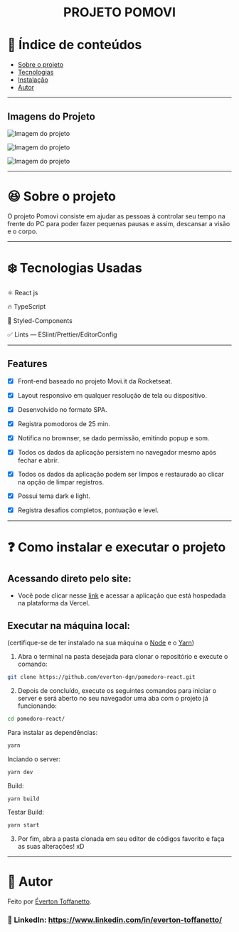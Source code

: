 <h1 align="center">PROJETO POMOVI</h1>

# :pushpin: Índice de conteúdos

- [Sobre o projeto](#satisfied-sobre-o-projeto)
- [Tecnologias](#snowflake-tecnologias-usadas)
- [Instalação](#question-como-instalar-e-executar-o-projeto)
- [Autor](#closed_book-autor)

---

## Imagens do Projeto

![Imagem do projeto](https://raw.githubusercontent.com/querocriarsite/clone-discord/master/screenshots/light.jpg)

![Imagem do projeto](https://raw.githubusercontent.com/querocriarsite/clone-discord/master/screenshots/dark.jpg)

![Imagem do projeto](https://raw.githubusercontent.com/querocriarsite/clone-discord/master/screenshots/mobi.png)

---
# :satisfied: Sobre o projeto

O projeto Pomovi consiste em ajudar as pessoas à controlar seu tempo na frente do PC para poder fazer pequenas pausas e assim, descansar a visão e o corpo.

---

# :snowflake: Tecnologias Usadas

⚛ React js

🔥 TypeScript

💅 Styled-Components

✅ Lints — ESlint/Prettier/EditorConfig

---

## Features

- [x] Front-end baseado no projeto Movi.it da Rocketseat.

- [x] Layout responsivo em qualquer resolução de tela ou dispositivo.

- [x] Desenvolvido no formato SPA.

- [x] Registra pomodoros de 25 min.
  
- [x] Notifica no brownser, se dado permissão, emitindo popup e som.
  
- [x] Todos os dados da aplicação persistem no navegador mesmo após fechar e abrir.
  
- [x] Todos os dados da aplicação podem ser limpos e restaurado ao clicar na opção de limpar registros.
  
- [x] Possui tema dark e light.

- [x] Registra desafios completos, pontuação e level.

---
# :question: Como instalar e executar o projeto

## Acessando direto pelo site:

- Você pode clicar nesse [link](https://pomodoro-react-chi.vercel.app/) e acessar a aplicação que está hospedada na plataforma da Vercel.

## Executar na máquina local:

(certifique-se de ter instalado na sua máquina o [Node](https://nodejs.org/en/) e o [Yarn](https://yarnpkg.com/))

1. Abra o terminal na pasta desejada para clonar o repositório e execute o comando:

```bash
git clone https://github.com/everton-dgn/pomodoro-react.git
```

2. Depois de concluído, execute os seguintes comandos para iniciar o server e será aberto no seu navegador uma aba com o projeto já funcionando:

```bash
cd pomodoro-react/
```

Para instalar as dependências:

```bash
yarn
```

Inciando o server:

```bash
yarn dev
```

Build:

```bash
yarn build
```

Testar Build:

```bash
yarn start
```

3. Por fim, abra a pasta clonada em seu editor de códigos favorito e faça as suas alterações! xD

---

# :closed_book: Autor

Feito por [Éverton Toffanetto](https://querocriarsite.com).

### :link: LinkedIn: https://www.linkedin.com/in/everton-toffanetto/
